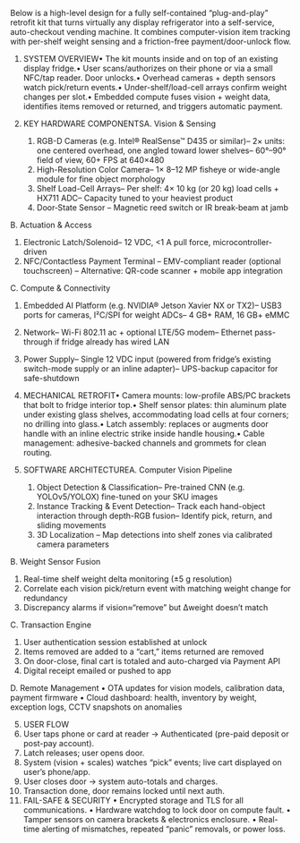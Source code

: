 Below is a high-level design for a fully self-contained “plug-and-play” retrofit kit that turns virtually any display refrigerator into a self-service, auto-checkout vending machine.  It combines computer-vision item tracking with per-shelf weight sensing and a friction-free payment/door-unlock flow.

1. SYSTEM OVERVIEW• The kit mounts inside and on top of an existing display fridge.• User scans/authorizes on their phone or via a small NFC/tap reader. Door unlocks.• Overhead cameras + depth sensors watch pick/return events.• Under-shelf/load-cell arrays confirm weight changes per slot.• Embedded compute fuses vision + weight data, identifies items removed or returned, and triggers automatic payment.
2. KEY HARDWARE COMPONENTSA. Vision & Sensing

   1. RGB-D Cameras (e.g. Intel® RealSense™ D435 or similar)– 2× units: one centered overhead, one angled toward lower shelves– 60°–90° field of view, 60+ FPS at 640×480
   2. High-Resolution Color Camera– 1× 8–12 MP fisheye or wide-angle module for fine object morphology
   3. Shelf Load-Cell Arrays– Per shelf: 4× 10 kg (or 20 kg) load cells + HX711 ADC– Capacity tuned to your heaviest product
   4. Door‐State Sensor
      – Magnetic reed switch or IR break‐beam at jamb

 B. Actuation & Access

1. Electronic Latch/Solenoid– 12 VDC, <1 A pull force, microcontroller-driven
2. NFC/Contactless Payment Terminal
   – EMV-compliant reader (optional touchscreen)
   – Alternative: QR-code scanner + mobile app integration

 C. Compute & Connectivity

1. Embedded AI Platform (e.g. NVIDIA® Jetson Xavier NX or TX2)– USB3 ports for cameras, I²C/SPI for weight ADCs– 4 GB+ RAM, 16 GB+ eMMC
2. Network– Wi-Fi 802.11 ac + optional LTE/5G modem– Ethernet pass-through if fridge already has wired LAN
3. Power Supply– Single 12 VDC input (powered from fridge’s existing switch-mode supply or an inline adapter)– UPS-backup capacitor for safe-shutdown
4. MECHANICAL RETROFIT• Camera mounts: low-profile ABS/PC brackets that bolt to fridge interior top.• Shelf sensor plates: thin aluminum plate under existing glass shelves, accommodating load cells at four corners; no drilling into glass.• Latch assembly: replaces or augments door handle with an inline electric strike inside handle housing.• Cable management: adhesive-backed channels and grommets for clean routing.
5. SOFTWARE ARCHITECTUREA. Computer Vision Pipeline

   1. Object Detection & Classification– Pre-trained CNN (e.g. YOLOv5/YOLOX) fine-tuned on your SKU images
   2. Instance Tracking & Event Detection– Track each hand-object interaction through depth-RGB fusion– Identify pick, return, and sliding movements
   3. 3D Localization
      – Map detections into shelf zones via calibrated camera parameters

 B. Weight Sensor Fusion

1. Real-time shelf weight delta monitoring (±5 g resolution)
2. Correlate each vision pick/return event with matching weight change for redundancy
3. Discrepancy alarms if vision≈“remove” but Δweight doesn’t match

 C. Transaction Engine

1. User authentication session established at unlock
2. Items removed are added to a “cart,” items returned are removed
3. On door-close, final cart is totaled and auto-charged via Payment API
4. Digital receipt emailed or pushed to app

 D. Remote Management   • OTA updates for vision models, calibration data, payment firmware   • Cloud dashboard: health, inventory by weight, exception logs, CCTV snapshots on anomalies

5. USER FLOW
6. User taps phone or card at reader → Authenticated (pre-paid deposit or post-pay account).
7. Latch releases; user opens door.
8. System (vision + scales) watches “pick” events; live cart displayed on user’s phone/app.
9. User closes door → system auto-totals and charges.
10. Transaction done, door remains locked until next auth.
11. FAIL-SAFE & SECURITY
    • Encrypted storage and TLS for all communications.
    • Hardware watchdog to lock door on compute fault.
    • Tamper sensors on camera brackets & electronics enclosure.
    • Real-time alerting of mismatches, repeated “panic” removals, or power loss.
